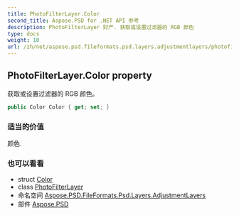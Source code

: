 ```yaml
---
title: PhotoFilterLayer.Color
second_title: Aspose.PSD for .NET API 参考
description: PhotoFilterLayer 财产. 获取或设置过滤器的 RGB 颜色
type: docs
weight: 10
url: /zh/net/aspose.psd.fileformats.psd.layers.adjustmentlayers/photofilterlayer/color/
---
```

## PhotoFilterLayer.Color property

获取或设置过滤器的 RGB 颜色。

```csharp
public Color Color { get; set; }
```

### 适当的价值

颜色.

### 也可以看看

* struct [Color](../../../aspose.psd/color/)
* class [PhotoFilterLayer](../)
* 命名空间 [Aspose.PSD.FileFormats.Psd.Layers.AdjustmentLayers](../../photofilterlayer/)
* 部件 [Aspose.PSD](../../../)


